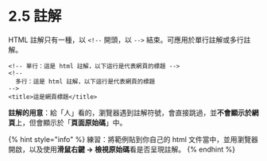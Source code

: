# 2.5 註解

HTML 註解只有一種，以 `<!--` 開頭，以 `-->` 結束。可應用於單行註解或多行註解。

```markup
<!-- 單行：這是 html 註解，以下這行是代表網頁的標題 -->
<!--
  多行：這是 html 註解，以下這行是代表網頁的標題
-->
<title>這是網頁標題</title>
```

**註解的用意**：給「人」看的，瀏覽器遇到註解符號，會直接跳過，並**不會顯示於網頁**上，但會顯示於「**頁面原始碼**」中。

{% hint style="info" %}
練習：將範例貼到你自己的 html 文件當中，並用瀏覽器開啟，以及使用**滑鼠右鍵 → 檢視原始碼**看是否呈現註解。
{% endhint %}




